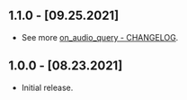 ## 1.1.0 - [09.25.2021]
- See more [on_audio_query - CHANGELOG](https://github.com/LucasPJS/on_audio_query/blob/main/on_audio_query/CHANGELOG.md).

## 1.0.0 - [08.23.2021]
- Initial release.